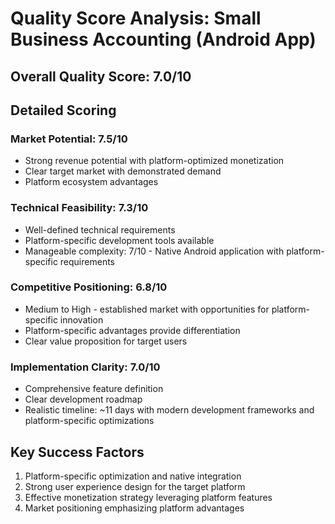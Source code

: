 # Quality Score Analysis: Small Business Accounting (Android App)

## Overall Quality Score: 7.0/10

## Detailed Scoring

### Market Potential: 7.5/10
- Strong revenue potential with platform-optimized monetization
- Clear target market with demonstrated demand
- Platform ecosystem advantages

### Technical Feasibility: 7.3/10
- Well-defined technical requirements
- Platform-specific development tools available
- Manageable complexity: 7/10 - Native Android application with platform-specific requirements

### Competitive Positioning: 6.8/10
- Medium to High - established market with opportunities for platform-specific innovation
- Platform-specific advantages provide differentiation
- Clear value proposition for target users

### Implementation Clarity: 7.0/10
- Comprehensive feature definition
- Clear development roadmap
- Realistic timeline: ~11 days with modern development frameworks and platform-specific optimizations

## Key Success Factors
1. Platform-specific optimization and native integration
2. Strong user experience design for the target platform
3. Effective monetization strategy leveraging platform features
4. Market positioning emphasizing platform advantages

